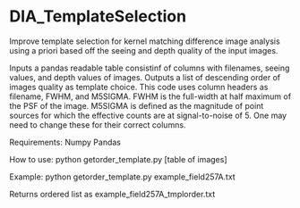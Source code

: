 # DIA_TemplateSelection
Improve template selection for kernel matching difference image analysis using a priori based off the seeing and depth quality of the input images.

Inputs a pandas readable table consistinf of columns with filenames, seeing values, and depth values of images. Outputs a list of descending order of images quality as template choice.
This code uses column headers as filename, FWHM, and M5SIGMA.
    FWHM is the full-width at half maximum of the PSF of the image.
    M5SIGMA is defined as the magnitude of point sources for which the effective counts are at signal-to-noise of 5.
One may need to change these for their correct columns.

Requirements:
    Numpy
    Pandas

How to use:
python getorder_template.py [table of images]

Example:
python getorder_template.py example_field257A.txt

 Returns ordered list as example_field257A_tmplorder.txt
